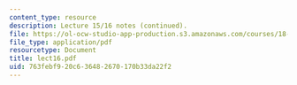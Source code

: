 ```yaml
---
content_type: resource
description: Lecture 15/16 notes (continued).
file: https://ol-ocw-studio-app-production.s3.amazonaws.com/courses/18-409-behavior-of-algorithms-spring-2002/763febf920c636482670170b33da22f2_lect16.pdf
file_type: application/pdf
resourcetype: Document
title: lect16.pdf
uid: 763febf9-20c6-3648-2670-170b33da22f2
---
```

